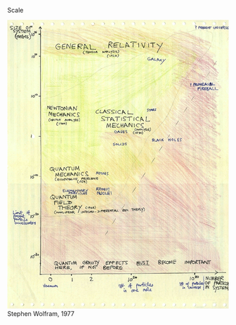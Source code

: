 Scale

<img width="896" alt="rbGhilEHCALICeq7JlJFY" src="rbGhilEHCALICeq7JlJFY.png">
Stephen Wolfram, 1977